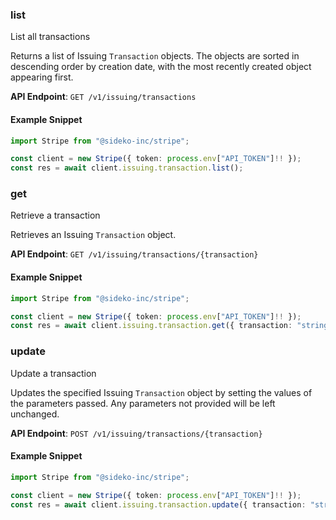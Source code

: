 
### list <a name="list"></a>
List all transactions

<p>Returns a list of Issuing <code>Transaction</code> objects. The objects are sorted in descending order by creation date, with the most recently created object appearing first.</p>

**API Endpoint**: `GET /v1/issuing/transactions`

#### Example Snippet

```typescript
import Stripe from "@sideko-inc/stripe";

const client = new Stripe({ token: process.env["API_TOKEN"]!! });
const res = await client.issuing.transaction.list();
```

### get <a name="get"></a>
Retrieve a transaction

<p>Retrieves an Issuing <code>Transaction</code> object.</p>

**API Endpoint**: `GET /v1/issuing/transactions/{transaction}`

#### Example Snippet

```typescript
import Stripe from "@sideko-inc/stripe";

const client = new Stripe({ token: process.env["API_TOKEN"]!! });
const res = await client.issuing.transaction.get({ transaction: "string" });
```

### update <a name="update"></a>
Update a transaction

<p>Updates the specified Issuing <code>Transaction</code> object by setting the values of the parameters passed. Any parameters not provided will be left unchanged.</p>

**API Endpoint**: `POST /v1/issuing/transactions/{transaction}`

#### Example Snippet

```typescript
import Stripe from "@sideko-inc/stripe";

const client = new Stripe({ token: process.env["API_TOKEN"]!! });
const res = await client.issuing.transaction.update({ transaction: "string" });
```
